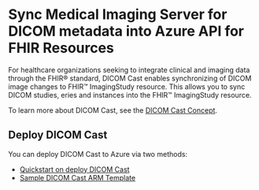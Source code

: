 # Sync Medical Imaging Server for DICOM metadata into Azure API for FHIR Resources

For healthcare organizations seeking to integrate clinical and imaging data through the FHIR® standard, DICOM Cast enables synchronizing of DICOM image changes to FHIR&trade; ImagingStudy resource. This allows you to sync DICOM studies, eries and instances into the FHIR&trade; ImagingStudy resource.

To learn more about DICOM Cast, see the [DICOM Cast Concept](../docs/Concepts/dicom-cast.md).

## Deploy DICOM Cast

You can deploy DICOM Cast to Azure via two methods:

* [Quickstart on deploy DICOM Cast](../quickstarts/dicom-cast.md)
* [Sample DICOM Cast ARM Template](../converter/dicom-cast/samples/templates/default-azuredeploy.md)